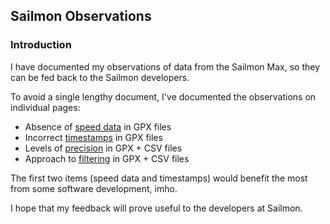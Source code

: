## Sailmon Observations

### Introduction

I have documented my observations of data from the Sailmon Max, so they can be fed back to the Sailmon developers.

To avoid a single lengthy document, I've documented the observations on individual pages:

- Absence of [speed data](speed.md) in GPX files
- Incorrect [timestamps](timestamps.md) in GPX files
- Levels of [precision](precision.md) in GPX + CSV files
- Approach to [filtering](filtering.md) in GPX + CSV files

The first two items (speed data and timestamps) would benefit the most from some software development, imho.

I hope that my feedback will prove useful to the developers at Sailmon.
